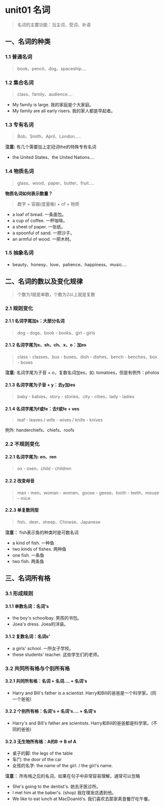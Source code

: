 # unit01 名词
> 名词的主要功能：当主词、受词、补语

## 一、名词的种类
### 1.1 普通名词
> book、pencil、dog、spaceship....

### 1.2 集合名词
> class、family、audience....
- My family is large. 我的家庭是个大家庭。
- My family are all early risers. 我的家人都是早起者。

### 1.3 专有名词
> Bob、Smith、April、London.....

**注意:** 有几个需要加上定冠词the的特殊专有名词
- the United States、the United Nations....

### 1.4 物质名词 
> glass、wood、paper、butter、fruit....

**物质名词如何表示数量？** 
> 数字 + 容器(度量衡) + of + 物质
- a loaf of bread. 一条面包。
- a cup of coffee. 一杯咖啡。
- a sheet of paper. 一张纸。
- a spoonful of sand. 一把沙子。
- an armful of wood. 一把木材。

### 1.5 抽象名词 
- beauty、honesy、love、patience、happiness、music....

## 二、名词的数以及变化规律
> 个数为1就是单数，个数为2以上就是复数

### 2.1 规则变化
#### 2.1.1 名词字尾加s：大部分名词 
> dog - dogs、book - books、girl - girls

#### 2.1.2 名词字尾为s、sh、ch、x、o：加es 
> class - classes、bus - buses、dish - dishes、bench - benches、box - boxes

**注意:** 名词字尾为子音 + o，复数名词加es，如: tomatoes，但是有例外：photos

#### 2.1.3 名词字尾为子音 + y：去y加ies 
> baby - babies、story - stories、city - cities、lady - ladies

#### 2.1.4 名词字尾为f或fe：去f或fe + ves 
> leaf - leaves / wife - wives / knife - knives

例外: handerchiefs、chiefs、roofs

### 2.2 不规则变化
#### 2.2.1 名词字尾为: en、ren 
> ox - oxen、child - children

#### 2.2.2 改变母音
> man - men、woman - women、goose - geese、tooth - teeth、mouse - mice

#### 2.2.3 单复数同型 
> fish、deer、sheep、Chinese、Japanese

**注意：** fish表示鱼的种类时是可数名词
- a kind of fish.  一种鱼
- two kinds of fishes. 两种鱼
- one fish. 一条鱼
- two fish. 两条鱼

## 三、名词所有格
### 3.1 形成规则 
#### 3.1.1 单数名词：名词's 
- the boy's schoolbay. 男孩的书包。
- Joea's dress. Joea的洋装。

#### 3.1.2 复数名词：名词s' 
- a girls' school. 一所女子学校。
- these students' teacher. 这些学生们的老师。

### 3.2 共同所有格与个别所有格
#### 3.2.1 共同所有格：名词 + 名词.... + 名词's 
- Harry and Bill's father is a scientist.
  Harry和Bill的爸爸是一个科学家。(同一个爸爸)

#### 3.2.2 个别所有格：名词's + 名词's.... + 名词's 
- Harry's and Bill's father are scientists.
  Harry和Bill的爸爸都是科学家。(不同的爸爸)

#### 3.2.3 无生物所有格：A的B -> B of A 
- 桌子的脚: the legs of the table
- 车门: the door of the car
- 女孩的名字: the name of the girl. / the girl's name.

**注意：** 所有格之后的名词，如果在句子中非常容易理解，通常可以忽略
- She's going to the dentist's.
  她去牙医诊所。
- I met him at the baber's. (shop)
  我在理发店遇到他。
- We like to eat lunch at MacDoanld's.
  我们喜欢去那家素食餐厅吃午餐。
